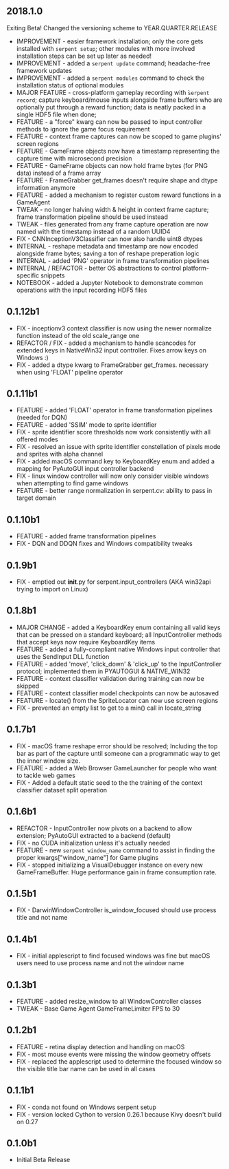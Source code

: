 ## 2018.1.0

Exiting Beta! Changed the versioning scheme to YEAR.QUARTER.RELEASE

* IMPROVEMENT - easier framework installation; only the core gets installed with `serpent setup`; other modules with more involved installation steps can be set up later as needed!
* IMPROVEMENT - added a `serpent update` command; headache-free framework updates
* IMPROVEMENT - added a `serpent modules` command to check the installation status of optional modules
* MAJOR FEATURE - cross-platform gameplay recording with ̀`serpent record`; capture keyboard/mouse inputs alongside frame buffers who are optionally put through a reward function; data is neatly packed in a single HDF5 file when done;
* FEATURE - a "force" kwarg can now be passed to input controller methods to ignore the game focus requirement
* FEATURE - context frame captures can now be scoped to game plugins' screen regions
* FEATURE - GameFrame objects now have a timestamp representing the capture time with microsecond precision
* FEATURE - GameFrame objects can now hold frame bytes (for PNG data) instead of a frame array
* FEATURE - FrameGrabber get_frames doesn't require shape and dtype information anymore
* FEATURE - added a mechanism to register custom reward functions in a GameAgent
* TWEAK - no longer halving width & height in context frame capture; frame transformation pipeline should be used instead
* TWEAK - files generated from any frame capture operation are now named with the timestamp instead of a random UUID4
* FIX - CNNInceptionV3Classifier can now also handle uint8 dtypes
* INTERNAL - reshape metadata and timestamp are now encoded alongside frame bytes; saving a ton of reshape preperation logic
* INTERNAL - added 'PNG' operator in frame transformation pipelines
* INTERNAL / REFACTOR - better OS abstractions to control platform-specific snippets
* NOTEBOOK - added a Jupyter Notebook to demonstrate common operations with the input recording HDF5 files

## 0.1.12b1

* FIX - inceptionv3 context classifier is now using the newer normalize function instead of the old scale_range one
* REFACTOR / FIX - added a mechanism to handle scancodes for extended keys in NativeWin32 input controller. Fixes arrow keys on Windows :)
* FIX - added a dtype kwarg to FrameGrabber get_frames. necessary when using 'FLOAT' pipeline operator

## 0.1.11b1

* FEATURE - added 'FLOAT' operator in frame transformation pipelines (needed for DQN)
* FEATURE - added 'SSIM' mode to sprite identifier
* FIX - sprite identifier score thresholds now work consistently with all offered modes
* FIX - resolved an issue with sprite identifier constellation of pixels mode and sprites with alpha channel
* FIX - added macOS command key to KeyboardKey enum and added a mapping for PyAutoGUI input controller backend
* FIX - linux window controller will now only consider visible windows when attempting to find game windows
* FEATURE - better range normalization in serpent.cv: ability to pass in target domain

## 0.1.10b1

* FEATURE - added frame transformation pipelines
* FIX - DQN and DDQN fixes and Windows compatibility tweaks

## 0.1.9b1

* FIX - emptied out __init__.py for serpent.input_controllers (AKA win32api trying to import on Linux)

## 0.1.8b1

* MAJOR CHANGE - added a KeyboardKey enum containing all valid keys that can be pressed on a standard keyboard; all InputController methods that accept keys now require KeyboardKey items
* FEATURE - added a fully-compliant native Windows input controller that uses the SendInput DLL function
* FEATURE - added 'move', 'click_down' & 'click_up' to the InputController protocol; implemented them in PYAUTOGUI & NATIVE_WIN32
* FEATURE - context classifier validation during training can now be skipped
* FEATURE - context classifier model checkpoints can now be autosaved
* FEATURE - locate() from the SpriteLocator can now use screen regions
* FIX - prevented an empty list to get to a min() call in locate_string

## 0.1.7b1

* FIX - macOS frame reshape error should be resolved; Including the top bar as part of the capture until someone can a programmatic way to get the inner window size.
* FEATURE - added a Web Browser GameLauncher for people who want to tackle web games
* FIX - Added a default static seed to the the training of the context classifier dataset split operation

## 0.1.6b1

* REFACTOR - InputController now pivots on a backend to allow extension; PyAutoGUI extracted to a backend (default)
* FIX - no CUDA initialization unless it's actually needed
* FEATURE - new `serpent window_name` command to assist in finding the proper kwargs["window_name"] for Game plugins
* FIX - stopped initializing a VisualDebugger instance on every new GameFrameBuffer. Huge performance gain in frame consumption rate.

## 0.1.5b1

* FIX - DarwinWindowController is_window_focused should use process title and not name

## 0.1.4b1

* FIX - initial applescript to find focused windows was fine but macOS users need to use process name and not the window name

## 0.1.3b1

* FEATURE - added resize_window to all WindowController classes
* TWEAK - Base Game Agent GameFrameLimiter FPS to 30

## 0.1.2b1

* FEATURE - retina display detection and handling on macOS
* FIX - most mouse events were missing the window geometry offsets
* FIX - replaced the applescript used to determine the focused window so the visible title bar name can be used in all cases

## 0.1.1b1

* FIX - conda not found on Windows serpent setup
* FIX - version locked Cython to version 0.26.1 because Kivy doesn't build on 0.27

## 0.1.0b1

* Initial Beta Release